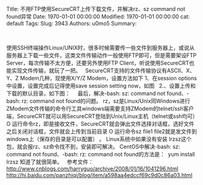 Title: 不用FTP使用SecureCRT上传下载文件，并解决rz、sz command not found异常
Date: 1970-01-01 00:00:00
Modified: 1970-01-01 00:00:00
cat: default
Tags: 
Slug: 3943
Authors: u0mo5 
Summary: 

 
 


使用SSH终端操作Linux/UNIX时，很多时候需要传一些文件到服务器上，或说从服务器上下载一些文件，这类文件传输动作一般使用FTP即可，但是需要架设FTP Server，每次传输不太方便，还要另外使用FTP Client，听说使用SecureCRT也能实现文件传输，就玩了一把。
 
SecureCRT支持的文件传输协议有ASCII、X、Y、Z Modem几种，现使用X/Y/Z Modem，设置方法如下
1、在session options中设置，设置完成后记得使用save session setting now，如图
 
2.、设置上传和下载的默认目录，如下图：
 
 
最后，解决-bash: sz: command not found、-bash: rz: command not found的问题。
rz，sz是Linux/Unix同Windows进行ZModem文件传输的命令行工具windows端需要支持ZModem的telnet/ssh客户端，SecureCRT就可以用SecureCRT登陆到Unix/Linux主机（telnet或ssh均可）O 运行命令rz，即是接收文件，SecureCRT就会弹出文件选择对话框，选好文件之后关闭对话框，文件就会上传到当前目录 O 运行命令sz file1 file2就是发文件到windows上（保存的目录是可以配置） 。
Linux系统中如果没有安装 lrzsz这个包，就会报rz、sz命令找不到，安装即可解决。
CentOS中解决-bash: sz: command not found、-bash: rz: command not found的方法是：
 yum install lrzsz
知道了就很简单。
 
参考文件：http://www.cnblogs.com/harryguo/archive/2008/01/16/1041296.html
http://hi.baidu.com/panzhiqi/blog/item/a598aa4edccf69c9d0c86a03.html


